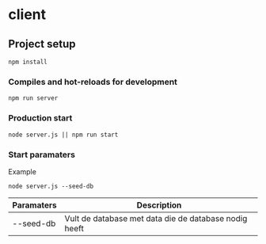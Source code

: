 # client

## Project setup
```
npm install
```

### Compiles and hot-reloads for development
```
npm run server
```

### Production start
```
node server.js || npm run start
```

### Start paramaters
Example
```
node server.js --seed-db
```
| Paramaters | Description                                           |
|------------|-------------------------------------------------------|
| --seed-db  | Vult de database met data die de database nodig heeft |
